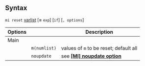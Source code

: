## Syntax

`mi reset`
[varlist](http://www.stata.com/help.cgi?varlist)
\[**=** `exp`\] \[`if`\] \[`, options`\]

| Options |                  | Description                                                                                                                  |
|---------|------------------|------------------------------------------------------------------------------------------------------------------------------|
| Main    |                  |                                                                                                                              |
|         | `m(numlist)` | values of `m` to be reset; default all                                                                                       |
|         | `noupdate`       | see **[<strong>[MI] noupdate option</strong>](http://www.stata.com/help.cgi?mi_noupdate_option)** |
